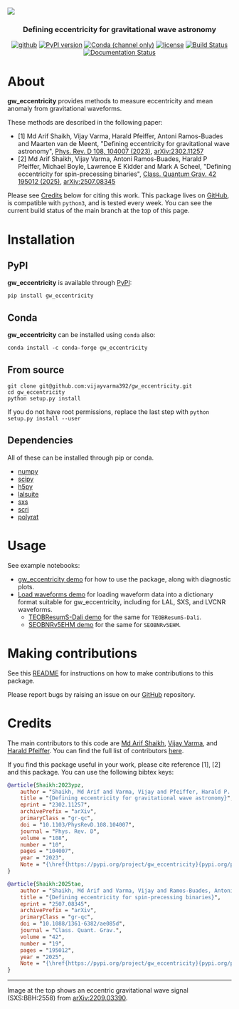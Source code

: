 <h1> <img src="https://raw.githubusercontent.com/vijayvarma392/gw_eccentricity/main/data/hreal.png"></h1>

<h3 align="center"> Defining eccentricity for gravitational wave astronomy </h4>

<div align="center">

[![github](https://img.shields.io/badge/GitHub-gw_eccentricity-blue.svg)](https://github.com/vijayvarma392/gw_eccentricity)
[![PyPI version](https://badge.fury.io/py/gw_eccentricity.svg?kill_cache=1)](https://pypi.org/project/gw_eccentricity)
[![Conda (channel only)](https://img.shields.io/conda/vn/conda-forge/gw_eccentricity)](https://anaconda.org/conda-forge/gw_eccentricity)
[![license](https://img.shields.io/badge/license-MIT-blue.svg)](https://github.com/vijayvarma392/gw_eccentricity/blob/main/LICENSE)
[![Build Status](https://github.com/vijayvarma392/gw_eccentricity/actions/workflows/test.yml/badge.svg?kill_cache=1)](https://github.com/vijayvarma392/gw_eccentricity/actions/workflows/test.yml)
[![Documentation Status](https://readthedocs.org/projects/gw-eccentricity/badge/?version=latest)](https://gw-eccentricity.readthedocs.io/en/latest/?badge=latest)

</div>

# About

**gw_eccentricity** provides methods to measure eccentricity and mean anomaly
from gravitational waveforms.

These methods are described in the following paper: <br/>
- [1] Md Arif Shaikh, Vijay Varma, Harald Pfeiffer, Antoni Ramos-Buades and
Maarten van de Meent, "Defining eccentricity for gravitational wave astronomy",
[Phys. Rev. D 108, 104007 (2023)](https://doi.org/10.1103/PhysRevD.108.104007),
[arXiv:2302.11257](https://arxiv.org/abs/2302.11257)
- [2] Md Arif Shaikh, Vijay Varma, Antoni Ramos-Buades, Harald P
  Pfeiffer, Michael Boyle, Lawrence E Kidder and Mark A Scheel,
  "Defining eccentricity for spin-precessing binaries",
  [Class. Quantum Grav. 42 195012
  (2025)](https://iopscience.iop.org/article/10.1088/1361-6382/ae085d),
  [arXiv:2507.08345](https://arxiv.org/abs/2507.08345)

Please see [Credits](#credits) below for citing this work.
This package lives on [GitHub](https://github.com/vijayvarma392/gw_eccentricity), is compatible with
`python3`, and is tested every week. You can see the current build status of
the main branch at the top of this page.


# Installation

## PyPI
**gw_eccentricity** is available through [PyPI](https://pypi.org/project/gw_eccentricity/):

```shell
pip install gw_eccentricity
```

## Conda
**gw_eccentricity** can be installed using `conda` also:
```shell
conda install -c conda-forge gw_eccentricity
```

## From source

```shell
git clone git@github.com:vijayvarma392/gw_eccentricity.git
cd gw_eccentricity
python setup.py install
```

If you do not have root permissions, replace the last step with
`python setup.py install --user`

## Dependencies

All of these can be installed through pip or conda.
* [numpy](https://docs.scipy.org/doc/numpy/user/install.html)
* [scipy](https://www.scipy.org/install.html)
* [h5py](http://docs.h5py.org/en/latest/build.html)
* [lalsuite](https://pypi.org/project/lalsuite)
* [sxs](https://github.com/sxs-collaboration/sxs)
* [scri](https://github.com/moble/scri)
* [polyrat](https://pypi.org/project/polyrat/)

# Usage
See example notebooks:
* [gw_eccentricity demo](https://github.com/vijayvarma392/gw_eccentricity/blob/main/examples/gw_eccentricity_demo.ipynb) for how to use the package, along with diagnostic plots.
* [Load waveforms demo](https://github.com/vijayvarma392/gw_eccentricity/blob/main/examples/load_waveform_demo.ipynb) for loading waveform data into a dictionary format suitable for gw_eccentricity, including for LAL, SXS, and LVCNR waveforms.
  - [TEOBResumS-Dali demo](https://github.com/vijayvarma392/gw_eccentricity/blob/main/examples/egw_from_TEOBResumS-DALI_demo.ipynb) for the same for `TEOBResumS-Dali`.
  - [SEOBNRv5EHM demo](https://github.com/vijayvarma392/gw_eccentricity/blob/main/examples/egw_from_SEOBNRv5EHM_demo.ipynb) for the same for `SEOBNRv5EHM`.

# Making contributions
See this
[README](https://github.com/vijayvarma392/gw_eccentricity/blob/main/README_developers.md)
for instructions on how to make contributions to this package.

Please report bugs by raising an issue on our
[GitHub](https://github.com/vijayvarma392/gw_eccentricity) repository.

# Credits
The main contributors to this code are [Md Arif Shaikh](https://md-arif-shaikh.github.io/), [Vijay
Varma](https://vijayvarma.com), and [Harald Pfeiffer](https://www.aei.mpg.de/person/54205/2784). You can find the full list of contributors
[here](https://github.com/vijayvarma392/gw_eccentricity/graphs/contributors).

If you find this package useful in your work, please cite reference
[1], [2] and this package. You can use the following bibtex keys:
```BibTeX
@article{Shaikh:2023ypz,
    author = "Shaikh, Md Arif and Varma, Vijay and Pfeiffer, Harald P. and Ramos-Buades, Antoni and van de Meent, Maarten",
    title = "{Defining eccentricity for gravitational wave astronomy}",
    eprint = "2302.11257",
    archivePrefix = "arXiv",
    primaryClass = "gr-qc",
    doi = "10.1103/PhysRevD.108.104007",
    journal = "Phys. Rev. D",
    volume = "108",
    number = "10",
    pages = "104007",
    year = "2023",
    Note = "{\href{https://pypi.org/project/gw_eccentricity}{pypi.org/project/gw\_eccentricity}}",
}

@article{Shaikh:2025tae,
    author = "Shaikh, Md Arif and Varma, Vijay and Ramos-Buades, Antoni and Pfeiffer, Harald P. and Boyle, Michael and Kidder, Lawrence E. and Scheel, Mark A.",
    title = "{Defining eccentricity for spin-precessing binaries}",
    eprint = "2507.08345",
    archivePrefix = "arXiv",
    primaryClass = "gr-qc",
    doi = "10.1088/1361-6382/ae085d",
    journal = "Class. Quant. Grav.",
    volume = "42",
    number = "19",
    pages = "195012",
    year = "2025",
	Note = "{\href{https://pypi.org/project/gw_eccentricity}{pypi.org/project/gw\_eccentricity}}",
}
```

---
Image at the top shows an eccentric gravitational wave signal (SXS:BBH:2558) from [arXiv:2209.03390](https://arxiv.org/abs/2209.03390).
